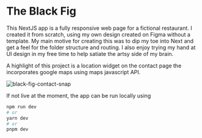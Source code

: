# The Black Fig

This NextJS app is a fully responsive web page for a fictional restaurant. I created it from scratch, using my own design created on Figma without a template. My main motive for creating this was to dip my toe into Next and get a feel for the folder structure and routing. I also enjoy trying my hand at UI design in my free time to help satiate the artsy side of my brain.

A highlight of this project is a location widget on the contact page the incorporates google maps using maps javascript API. 

![black-fig-contact-snap](https://user-images.githubusercontent.com/34987913/235317322-5c9a9bb4-b196-4839-9724-4347d98cf1d0.PNG)


If not live at the moment, the app can be run locally using

```bash
npm run dev
# or
yarn dev
# or
pnpm dev
```

